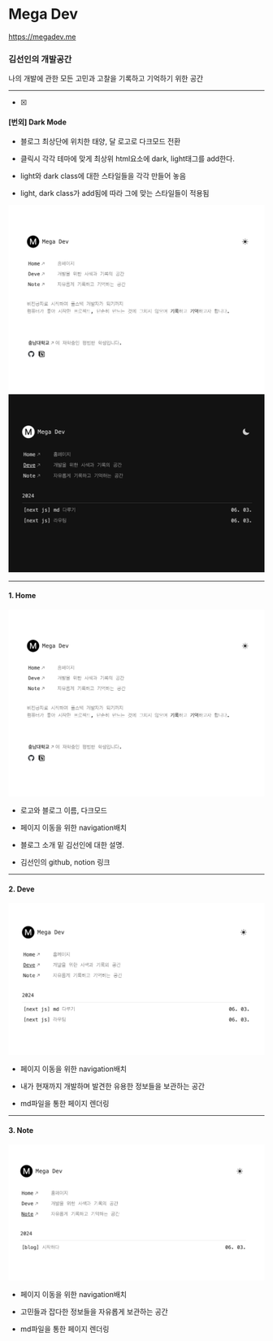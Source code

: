 # Mega Dev

https://megadev.me

### 김선인의 개발공간

나의 개발에 관한 모든 고민과 고찰을 기록하고 기억하기 위한 공간

<hr>

- [x]

#### [번외] Dark Mode

- 블로그 최상단에 위치한 태양, 달 로고로 다크모드 전환

- 클릭시 각각 테마에 맞게 최상위 html요소에 dark, light태그를 add한다.

- light와 dark class에 대한 스타일들을 각각 만들어 놓음

- light, dark class가 add됨에 따라 그에 맞는 스타일들이 적용됨

![캡쳐](./public/img/readme/블로그_메인페이지.png)
![캡쳐](./public/img/readme/블로그_메인페이지_dark.png)

<hr>

#### 1. Home

![캡쳐](./public/img/readme/블로그_메인페이지.png)

- 로고와 블로그 이름, 다크모드

- 페이지 이동을 위한 navigation배치

- 블로그 소개 밑 김선인에 대한 설명.

- 김선인의 github, notion 링크

<hr>

#### 2. Deve

![캡쳐](./public/img/readme/블로그_개발페이지.png)

- 페이지 이동을 위한 navigation배치

- 내가 현재까지 개발하며 발견한 유용한 정보들을 보관하는 공간

- md파일을 통한 페이지 렌더링

<hr>

#### 3. Note

![캡쳐](./public/img/readme/블로그_노트페이지.png)

- 페이지 이동을 위한 navigation배치

- 고민들과 잡다한 정보들을 자유롭게 보관하는 공간

- md파일을 통한 페이지 렌더링
